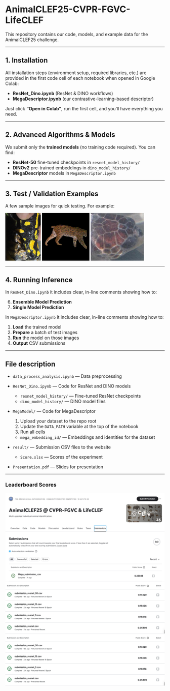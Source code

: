 # AnimalCLEF25-CVPR-FGVC-LifeCLEF

This repository contains our code, models, and example data for the AnimalCLEF25 challenge.  

---

## 1. Installation

All installation steps (environment setup, required libraries, etc.) are provided in the first code cell of each notebook when opened in Google Colab:

- **ResNet_Dino.ipynb** (ResNet & DINO workflows)  
- **MegaDescriptor.ipynb** (our contrastive-learning–based descriptor)

Just click **“Open in Colab”**, run the first cell, and you’ll have everything you need.

---

## 2. Advanced Algorithms & Models

We submit only the **trained models** (no training code required). You can find:

- **ResNet-50** fine-tuned checkpoints in `resnet_model_history/`  
- **DINOv2** pre-trained embeddings in `dino_model_history/`  
- **MegaDescriptor** models in `MegaDescriptor.ipynb`

---

## 3. Test / Validation Examples

A few sample images for quick testing. For example:

<p float="left">
  <img src="test_sample_image/0a2b29c15d9c4d2b_80.jpg" alt="Salamander sample" height="150" />
  <img src="test_sample_image/0a8eb6e2dc2e6dc8fd1013f651a880b69cb9e7e6a4c4dfdbe4f23919f509ff80.jpg" alt="Lynx sample" height="150" />
  <img src="test_sample_image/anuJvqUqBB_12.JPG" alt="Turtle sample" height="150" />
</p>


---

## 4. Running Inference

In `ResNet_Dino.ipynb` it includes clear, in-line comments showing how to:

6. **Ensemble Model Prediction**
7. **Single Model Prediction**

In `MegaDescriptor.ipynb` it includes clear, in-line comments showing how to:

1. **Load** the trained model  
2. **Prepare** a batch of test images  
3. **Run** the model on those images  
4. **Output** CSV submissions  

---

## File description
- `data_process_analysis.ipynb` — Data preprocessing  

- `ResNet_Dino.ipynb` — Code for ResNet and DINO models  
    - `resnet_model_history/` — Fine-tuned ResNet checkpoints  
    - `dino_model_history/` — DINO model files  

- `MegaModel/` — Code for MegaDescriptor  
  1. Upload your dataset to the repo root  
  2. Update the `DATA_PATH` variable at the top of the notebook  
  3. Run all cells  
  - `mega_embedding_id/` — Embeddings and identities for the dataset

- `result/` — Submission CSV files to the website  
  - `Score.xlsx` — Scores of the experiment  
- `Presentation.pdf` — Slides for presentation  

---

### Leaderboard Scores

![Testing image](result/Mega_Test_Score.jpg)
![Testing image](result/Finetune_Resnet_Test_Score.png)
![Testing image](result/Finetune_Resnet_Test_Score.png)
